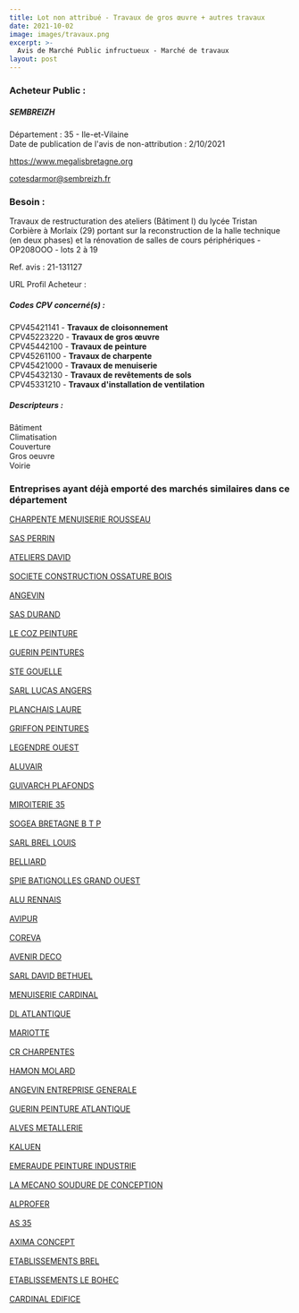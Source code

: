 ```yaml
---
title: Lot non attribué - Travaux de gros œuvre + autres travaux
date: 2021-10-02
image: images/travaux.png
excerpt: >-
  Avis de Marché Public infructueux - Marché de travaux
layout: post
---
```


### Acheteur Public :
##### SEMBREIZH
Département : 35 - Ile-et-Vilaine<br/>
Date de publication de l'avis de non-attribution : 2/10/2021


https://www.megalisbretagne.org

cotesdarmor@sembreizh.fr


### Besoin :

Travaux de restructuration des ateliers (Bâtiment I) du lycée Tristan Corbière à Morlaix (29) portant sur la reconstruction de la halle technique (en deux phases) et la rénovation de salles de cours périphériques - OP208OOO - lots 2 à 19

Ref. avis : 21-131127

URL Profil Acheteur : 

##### Codes CPV concerné(s) :
CPV45421141 - **Travaux de cloisonnement** <br/>
CPV45223220 - **Travaux de gros œuvre** <br/>
CPV45442100 - **Travaux de peinture** <br/>
CPV45261100 - **Travaux de charpente** <br/>
CPV45421000 - **Travaux de menuiserie** <br/>
CPV45432130 - **Travaux de revêtements de sols** <br/>
CPV45331210 - **Travaux d'installation de ventilation** <br/>

##### Descripteurs :
Bâtiment <br/>
Climatisation <br/>
Couverture <br/>
Gros oeuvre <br/>
Voirie <br/>

### Entreprises ayant déjà emporté des marchés similaires dans ce département
<a href="/entreprise-544/siren-302004460">CHARPENTE MENUISERIE ROUSSEAU</a><br/><br/>
<a href="/entreprise-546/siren-323048595">SAS PERRIN</a><br/><br/>
<a href="/entreprise-546/siren-325664928">ATELIERS DAVID</a><br/><br/>
<a href="/entreprise-547/siren-331386805">SOCIETE CONSTRUCTION OSSATURE BOIS</a><br/><br/>
<a href="/entreprise-548/siren-332775006">ANGEVIN</a><br/><br/>
<a href="/entreprise-548/siren-334981669">SAS DURAND</a><br/><br/>
<a href="/entreprise-549/siren-342026721">LE COZ PEINTURE</a><br/><br/>
<a href="/entreprise-550/siren-350510343">GUERIN PEINTURES</a><br/><br/>
<a href="/entreprise-550/siren-352430441">STE GOUELLE</a><br/><br/>
<a href="/entreprise-553/siren-390857936">SARL LUCAS ANGERS</a><br/><br/>
<a href="/entreprise-555/siren-398668145">PLANCHAIS LAURE</a><br/><br/>
<a href="/entreprise-555/siren-399239284">GRIFFON PEINTURES</a><br/><br/>
<a href="/entreprise-555/siren-399301530">LEGENDRE OUEST</a><br/><br/>
<a href="/entreprise-556/siren-403543796">ALUVAIR</a><br/><br/>
<a href="/entreprise-556/siren-408895209">GUIVARCH PLAFONDS</a><br/><br/>
<a href="/entreprise-558/siren-421178195">MIROITERIE 35</a><br/><br/>
<a href="/entreprise-558/siren-421340209">SOGEA BRETAGNE B T P</a><br/><br/>
<a href="/entreprise-559/siren-423613454">SARL BREL LOUIS</a><br/><br/>
<a href="/entreprise-560/siren-433998358">BELLIARD</a><br/><br/>
<a href="/entreprise-562/siren-444617690">SPIE BATIGNOLLES GRAND OUEST</a><br/><br/>
<a href="/entreprise-562/siren-448350850">ALU RENNAIS</a><br/><br/>
<a href="/entreprise-563/siren-450437959">AVIPUR</a><br/><br/>
<a href="/entreprise-564/siren-478181118">COREVA</a><br/><br/>
<a href="/entreprise-566/siren-490439031">AVENIR DECO</a><br/><br/>
<a href="/entreprise-567/siren-498583822">SARL DAVID BETHUEL</a><br/><br/>
<a href="/entreprise-567/siren-500808845">MENUISERIE CARDINAL</a><br/><br/>
<a href="/entreprise-569/siren-509910899">DL ATLANTIQUE</a><br/><br/>
<a href="/entreprise-571/siren-528950900">MARIOTTE</a><br/><br/>
<a href="/entreprise-571/siren-530581743">CR CHARPENTES</a><br/><br/>
<a href="/entreprise-573/siren-579200932">HAMON MOLARD</a><br/><br/>
<a href="/entreprise-574/siren-750352262">ANGEVIN ENTREPRISE GENERALE</a><br/><br/>
<a href="/entreprise-574/siren-751336371">GUERIN PEINTURE ATLANTIQUE</a><br/><br/>
<a href="/entreprise-574/siren-753575760">ALVES METALLERIE</a><br/><br/>
<a href="/entreprise-576/siren-797968161">KALUEN</a><br/><br/>
<a href="/entreprise-580/siren-828085696">EMERAUDE PEINTURE INDUSTRIE</a><br/><br/>
<a href="/entreprise-580/siren-828812776">LA MECANO SOUDURE DE CONCEPTION</a><br/><br/>
<a href="/entreprise-581/siren-841572902">ALPROFER</a><br/><br/>
<a href="/entreprise-581/siren-842298382">AS 35</a><br/><br/>
<a href="/entreprise-581/siren-854800745">AXIMA CONCEPT</a><br/><br/>
<a href="/entreprise-582/siren-915980122">ETABLISSEMENTS BREL</a><br/><br/>
<a href="/entreprise-582/siren-926950049">ETABLISSEMENTS LE BOHEC</a><br/><br/>
<a href="/entreprise-582/siren-950033555">CARDINAL EDIFICE</a><br/><br/>
